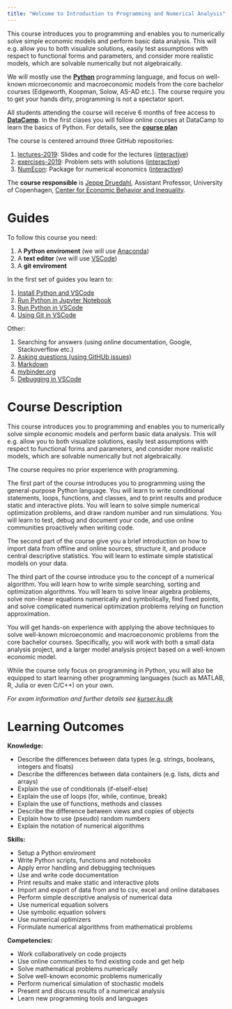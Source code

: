 ```yaml
---
title: "Welcome to Introduction to Programming and Numerical Analysis"
---
```


This course introduces you to programming and enables you to numerically solve simple economic models and perform basic data analysis. This will e.g. allow you to both visualize solutions, easily test assumptions with respect to functional forms and parameters, and consider more realistic models, which are solvable numerically but not algebraically. 

We will mostly use the **[Python](https://www.python.org/)** programming language, and focus on well-known  microeconomic and macroeconomic models from the core bachelor courses (Edgeworth, Koopman, Solow, AS-AD etc.). The course require you to get your hands dirty, programming is not a spectator sport.

All students attending the course will receive 6 months of free access to **[DataCamp](https://www.datacamp.com/home)**. In the first clases you will follow online courses at DataCamp to learn the basics of Python. For details, see the **[course plan](/course-plan/)**  

The course is centered arround three GitHub repositories:

1. [lectures-2019](https://github.com/NumEconCopenhagen/lectures-2019): Slides and code for the lectures ([interactive](https://mybinder.org/v2/gh/NumEconCopenhagen/lectures-2019/master))
2. [exercises-2019](https://github.com/NumEconCopenhagen/exercises-2019): Problem sets with solutions ([interactive](https://mybinder.org/v2/gh/NumEconCopenhagen/exercises-2019/master))
3. [NumEcon](https://github.com/NumEconCopenhagen/numecon): Package for numerical economics ([interactive](https://mybinder.org/v2/gh/NumEconCopenhagen/NumEcon/master))

The **course responsible** is [Jeppe Druedahl](http://web.econ.ku.dk/druedahl/), Assistant Professor, University of Copenhagen, [Center for Economic Behavior and Inequality](https://www.econ.ku.dk/cebi). 

# Guides

To follow this course you need:

1. A **Python enviroment** (we will use [Anaconda](https://www.anaconda.com))
2. A **text editor** (we will use [VSCode](https://code.visualstudio.com/))
3. A **git enviroment**

In the first set of guides you learn to:

1. [Install Python and VSCode](/guides/python-setup)
2. [Run Python in Jupyter Notebook](/guides/jupyter-notebook)
3. [Run Python in VSCode](/guides/vscode-basics)
4. [Using Git in VSCode](/guides/vscode-git)

Other:

1. Searching for answers (using online documentation, Google, Stackoverflow etc.)
2. [Asking questions (using GitHUb issues)](/guides/github-issues)
3. [Markdown](/guides/markdown-basics)
4. [mybinder.org](/guides/mybinder-basics)
5. [Debugging in VSCode](/guides/vscode-debug)

# Course Description

This course introduces you to programming and enables you to numerically solve simple economic models and perform basic data analysis. This will e.g. allow you to both visualize solutions, easily test assumptions with respect to functional forms and parameters, and consider more realistic models, which are solvable numerically but not algebraically. 

The course requires no prior experience with programming.

The first part of the course introduces you to programming using the general-purpose Python language. You will learn to write conditional statements, loops, functions, and classes, and to print results and produce static and interactive plots. You will learn to solve simple numerical optimization problems, and draw random number and run simulations. You will learn to test, debug and document your code, and use online communities proactively when writing code. 

The second part of the course give you a brief introduction on how to import data from offline and online sources, structure it, and produce central descriptive statistics. You will learn to estimate simple statistical models on your data.

The third part of the course introduce you to the concept of a numerical algorithm. You will learn how to write simple searching, sorting and optimization algorithms. You will learn to solve linear algebra problems, solve non-linear equations numerically and symbolically, find fixed points, and solve complicated numerical optimization problems relying on function approximation.

You will get hands-on experience with applying the above techniques to solve well-known microeconomic and macroeconomic problems from the core bachelor courses. Specifically, you will work with both a small data analysis project, and a larger model analysis project based on a well-known economic model.

While the course only focus on programming in Python, you will also be equipped to start learning other programming languages (such as MATLAB, R, Julia or even C/C++) on your own.

*For exam information and further details see [kurser.ku.dk](http://kurser.ku.dk/course/a%C3%98ka08232u/2018-2019)*

# Learning Outcomes

**Knowledge:**

* Describe the differences between data types (e.g.  strings, booleans, integers and floats)
* Describe the differences between data containers (e.g. lists, dicts and arrays)
* Explain the use of conditionals (if-elseif-else)
* Explain the use of loops (for, while, continue, break)
* Explain the use of functions, methods and classes
* Describe the difference between views and copies of objects
* Explain how to use (pseudo) random numbers
* Explain the notation of numerical algorithms

**Skills:**

* Setup a Python enviroment
* Write Python scripts, functions and notebooks
* Apply error handling and debugging techniques
* Use and write code documentation
* Print results and make static and interactive plots
* Import and export of data from and to csv, excel and online databases
* Perform simple descriptive analysis  of numerical data
* Use numerical equation solvers
* Use symbolic equation solvers
* Use numerical optimizers
* Formulate numerical algorithms from mathematical problems

**Competencies:**

* Work collaboratively on code projects
* Use online communities to find existing code and get help
* Solve mathematical problems numerically
* Solve well-known economic problems numerically
* Perform numerical simulation of stochastic models
* Present and discuss results of a numerical analysis
* Learn new programming tools and languages
